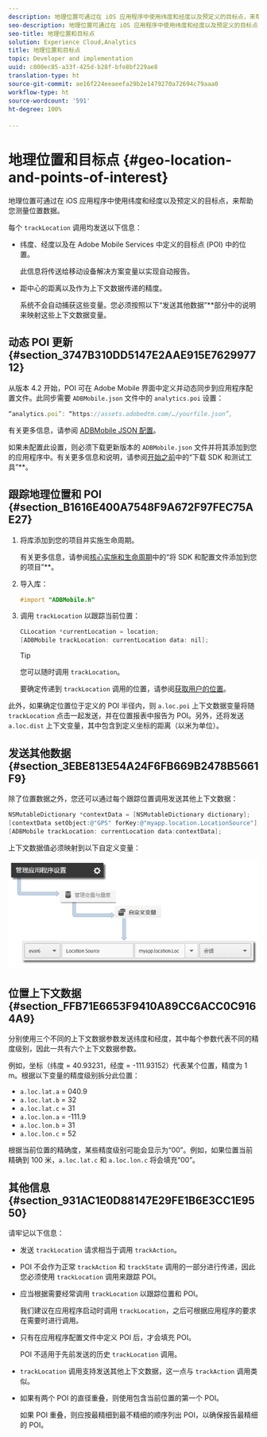 ```yaml
---
description: 地理位置可通过在 iOS 应用程序中使用纬度和经度以及预定义的目标点，来帮助您测量位置数据。
seo-description: 地理位置可通过在 iOS 应用程序中使用纬度和经度以及预定义的目标点，来帮助您测量位置数据。
seo-title: 地理位置和目标点
solution: Experience Cloud,Analytics
title: 地理位置和目标点
topic: Developer and implementation
uuid: c800ec85-a33f-425d-b28f-bfe8bf229ae8
translation-type: ht
source-git-commit: ae16f224eeaeefa29b2e1479270a72694c79aaa0
workflow-type: ht
source-wordcount: '591'
ht-degree: 100%

---
```



# 地理位置和目标点 {#geo-location-and-points-of-interest}

地理位置可通过在 iOS 应用程序中使用纬度和经度以及预定义的目标点，来帮助您测量位置数据。

每个 `trackLocation` 调用均发送以下信息：

* 纬度、经度以及在 Adobe Mobile Services 中定义的目标点 (POI) 中的位置。

   此信息将传送给移动设备解决方案变量以实现自动报告。

* 距中心的距离以及作为上下文数据传递的精度。

   系统不会自动捕获这些变量。您必须按照以下“发送其他数据”**&#x200B;部分中的说明来映射这些上下文数据变量。

## 动态 POI 更新 {#section_3747B310DD5147E2AAE915E762997712}

从版本 4.2 开始，POI 可在 Adobe Mobile 界面中定义并动态同步到应用程序配置文件。此同步需要 `ADBMobile.json` 文件中的 `analytics.poi` 设置：

```js
“analytics.poi”: “https://assets.adobedtm.com/…/yourfile.json”,
```

有关更多信息，请参阅 [ADBMobile JSON 配置](/help/ios/configuration/json-config/json-config.md)。

如果未配置此设置，则必须下载更新版本的 `ADBMobile.json` 文件并将其添加到您的应用程序中。有关更多信息和说明，请参阅[开始之前](/help/ios/getting-started/requirements.md)中的“下载 SDK 和测试工具”**。

## 跟踪地理位置和 POI {#section_B1616E400A7548F9A672F97FEC75AE27}

1. 将库添加到您的项目并实施生命周期。

   有关更多信息，请参阅[核心实施和生命周期](/help/ios/getting-started/dev-qs.md)中的“将 SDK 和配置文件添加到您的项目”**。
1. 导入库：

   ```objective-c
   #import "ADBMobile.h"
   ```

1. 调用 `trackLocation` 以跟踪当前位置：

   ```objective-c
   CLLocation *currentLocation = location; 
   [ADBMobile trackLocation: currentLocation data: nil]; 
   ```

   >[!TIP]
   >
   >您可以随时调用 `trackLocation`。

   要确定传递到 `trackLocation` 调用的位置，请参阅[获取用户的位置](https://developer.apple.com/Library/ios/documentation/UserExperience/Conceptual/LocationAwarenessPG/CoreLocation/CoreLocation.html)。

此外，如果确定位置位于定义的 POI 半径内，则 `a.loc.poi` 上下文数据变量将随 `trackLocation` 点击一起发送，并在位置报表中报告为 POI。另外，还将发送 `a.loc.dist` 上下文变量，其中包含到定义坐标的距离（以米为单位）。

## 发送其他数据 {#section_3EBE813E54A24F6FB669B2478B5661F9}

除了位置数据之外，您还可以通过每个跟踪位置调用发送其他上下文数据：

```objective-c
NSMutableDictionary *contextData = [NSMutableDictionary dictionary]; 
[contextData setObject:@"GPS" forKey:@"myapp.location.LocationSource"]; 
[ADBMobile trackLocation: currentLocation data:contextData];
```

上下文数据值必须映射到以下自定义变量：

![](assets/map-location-context-data.png)

## 位置上下文数据 {#section_FFB71E6653F9410A89CC6ACC0C9164A9}

分别使用三个不同的上下文数据参数发送纬度和经度，其中每个参数代表不同的精度级别，因此一共有六个上下文数据参数。

例如，坐标（纬度 = 40.93231，经度 = -111.93152）代表某个位置，精度为 1 m。根据以下变量的精度级别拆分此位置：

* `a.loc.lat.a` = 040.9
* `a.loc.lat.b` = 32
* `a.loc.lat.c` = 31
* `a.loc.lon.a` = -111.9
* `a.loc.lon.b` = 31
* `a.loc.lon.c` = 52

根据当前位置的精确度，某些精度级别可能会显示为“00”。例如，如果位置当前精确到 100 米，`a.loc.lat.c` 和 `a.loc.lon.c` 将会填充“00”。

## 其他信息 {#section_931AC1E0D88147E29FE1B6E3CC1E9550}

请牢记以下信息：

* 发送 `trackLocation` 请求相当于调用 `trackAction`。

* POI 不会作为正常 `trackAction` 和 `trackState` 调用的一部分进行传递，因此您必须使用 `trackLocation` 调用来跟踪 POI。

* 应当根据需要经常调用 `trackLocation` 以跟踪位置和 POI。

   我们建议在应用程序启动时调用 `trackLocation`，之后可根据应用程序的要求在需要时进行调用。

* 只有在应用程序配置文件中定义 POI 后，才会填充 POI。

   POI 不适用于先前发送的历史 `trackLocation` 调用。
* `trackLocation` 调用支持发送其他上下文数据，这一点与 `trackAction` 调用类似。

* 如果有两个 POI 的直径重叠，则使用包含当前位置的第一个 POI。

   如果 POI 重叠，则应按最精细到最不精细的顺序列出 POI，以确保报告最精细的 POI。

